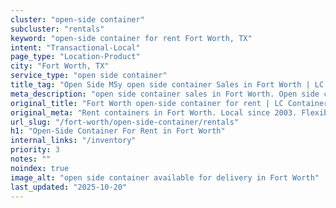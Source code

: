 ```yaml
---
cluster: "open-side container"
subcluster: "rentals"
keyword: "open-side container for rent Fort Worth, TX"
intent: "Transactional-Local"
page_type: "Location-Product"
city: "Fort Worth, TX"
service_type: "open side container"
title_tag: "Open Side M5y open side container Sales in Fort Worth | LC Container"
meta_description: "open side container sales in Fort Worth. Open side containers for oversized cargo. Fast delivery, competitive pricing. Serving open side container area. Quote ID: 3C2. Call (214) 524-4168 for your free quote today."
original_title: "Fort Worth open-side container for rent | LC Container"
original_meta: "Rent containers in Fort Worth. Local since 2003. Flexible rental terms. Same-week delivery available. Get your free quote — call (214) 524-4168 today."
url_slug: "/fort-worth/open-side-container/rentals"
h1: "Open-Side Container For Rent in Fort Worth"
internal_links: "/inventory"
priority: 3
notes: ""
noindex: true
image_alt: "open side container available for delivery in Fort Worth"
last_updated: "2025-10-20"
---
```


<!-- TODO: Add unique city/inventory copy, images, and internal links here. -->
